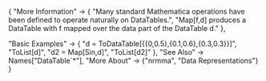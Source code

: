 {
  "More Information" -> {
    "Many standard Mathematica operations have been defined to operate naturally on DataTables.",
    "Map[f,d] produces a DataTable with f mapped over the data part of the DataTable d."
  },

  "Basic Examples" -> {
    "d = ToDataTable[{{0,0.5},{0.1,0.6},{0.3,0.3}}]",
    "ToList[d]",
    "d2 = Map[Sin,d]",
    "ToList[d2]"
    },
  "See Also" -> 
    Names["DataTable`*"],
  "More About" -> {"nrmma", "Data Representations"}
}
